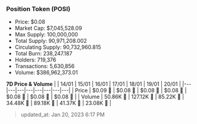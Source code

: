 
  ### Position Token (POSI)
  - Price: $0.08
  - Market Cap: $7,045,528.09
  - Max Supply: 100,000,000
  - Total Supply: 90,971,208.002
  - Circulating Supply: 90,732,960.815
  - Total Burn: 238,247.187
  - Holders: 719,376
  - Transactions: 5,630,856
  - Volume: $386,962,373.01

  **7D Price & Volume**
  | | 14&#x2F;01 | 15&#x2F;01 | 16&#x2F;01 | 17&#x2F;01 | 18&#x2F;01 | 19&#x2F;01 | 20&#x2F;01 |
  |---|---|---|---|---|---|---|---|
  | Price | $0.09 🔻 | $0.08 🔻 | $0.08 🔻 | $0.08 🔻 | $0.08 🔻 | $0.08 🚀 | $0.08 🔻 |
  | Volume | 50.86K 🔻 | 127.12K 🚀 | 85.22K 🔻 | 34.48K 🔻 | 89.18K 🚀 | 41.37K 🔻 | 23.08K 🔻 |

  > updated_at: Jan 20, 2023 6:17 PM
